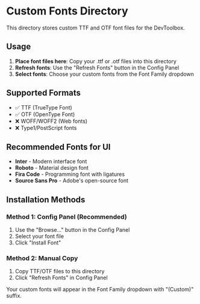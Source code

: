 # Custom Fonts Directory

This directory stores custom TTF and OTF font files for the DevToolbox.

## Usage

1. **Place font files here**: Copy your .ttf or .otf files into this directory
2. **Refresh fonts**: Use the "Refresh Fonts" button in the Config Panel
3. **Select fonts**: Choose your custom fonts from the Font Family dropdown

## Supported Formats

- ✅ TTF (TrueType Font)
- ✅ OTF (OpenType Font)
- ❌ WOFF/WOFF2 (Web fonts)
- ❌ Type1/PostScript fonts

## Recommended Fonts for UI

- **Inter** - Modern interface font
- **Roboto** - Material design font
- **Fira Code** - Programming font with ligatures
- **Source Sans Pro** - Adobe's open-source font

## Installation Methods

### Method 1: Config Panel (Recommended)
1. Use the "Browse..." button in the Config Panel
2. Select your font file
3. Click "Install Font"

### Method 2: Manual Copy
1. Copy TTF/OTF files to this directory
2. Click "Refresh Fonts" in Config Panel

Your custom fonts will appear in the Font Family dropdown with "(Custom)" suffix.
